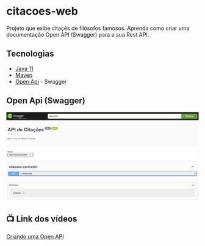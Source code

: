 # citacoes-web

  Projeto que exibe citaçẽs de filósofos famosos. Aprenda como criar uma documentação Open API (Swagger) para a sua Rest API.
  
  
  ## Tecnologias

- [Java 11](https://youtu.be/_NCt_82M0MA)
- [Maven](https://youtu.be/edF1G8RYDTU)
- [Open Api](https://www.openapis.org/) - Swagger

## Open Api (Swagger)


 ![Open API](OpenAPI.png)



## 📺 Link dos vídeos

 [Criando uma Open API](https://youtu.be/uQh6PNLZzug)
